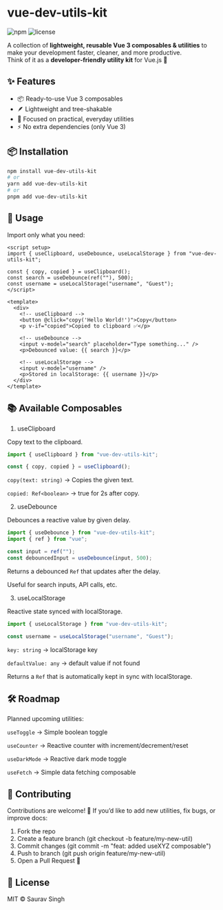 # vue-dev-utils-kit

![npm](https://img.shields.io/npm/v/vue-dev-utils-kit)
![license](https://img.shields.io/github/license/saurav0896/vue-dev-utils-kit)

A collection of **lightweight, reusable Vue 3 composables & utilities** to make your development faster, cleaner, and more productive.  
Think of it as a **developer-friendly utility kit** for Vue.js 🚀

## ✨ Features

- 📦 Ready-to-use Vue 3 composables
- 🪶 Lightweight and tree-shakable
- 🎯 Focused on practical, everyday utilities
- ⚡ No extra dependencies (only Vue 3)

## 📦 Installation

```bash
npm install vue-dev-utils-kit
# or
yarn add vue-dev-utils-kit
# or
pnpm add vue-dev-utils-kit
```

## 🚀 Usage

Import only what you need:

```vue
<script setup>
import { useClipboard, useDebounce, useLocalStorage } from "vue-dev-utils-kit";

const { copy, copied } = useClipboard();
const search = useDebounce(ref(""), 500);
const username = useLocalStorage("username", "Guest");
</script>

<template>
  <div>
    <!-- useClipboard -->
    <button @click="copy('Hello World!')">Copy</button>
    <p v-if="copied">Copied to clipboard ✅</p>

    <!-- useDebounce -->
    <input v-model="search" placeholder="Type something..." />
    <p>Debounced value: {{ search }}</p>

    <!-- useLocalStorage -->
    <input v-model="username" />
    <p>Stored in localStorage: {{ username }}</p>
  </div>
</template>
```

## 📚 Available Composables

1. useClipboard

Copy text to the clipboard.

```js
import { useClipboard } from "vue-dev-utils-kit";

const { copy, copied } = useClipboard();
```

`copy(text: string)` → Copies the given text.

`copied: Ref<boolean>` → true for 2s after copy.

2. useDebounce

Debounces a reactive value by given delay.

```js
import { useDebounce } from "vue-dev-utils-kit";
import { ref } from "vue";

const input = ref("");
const debouncedInput = useDebounce(input, 500);
```

Returns a debounced `Ref` that updates after the delay.

Useful for search inputs, API calls, etc.

3. useLocalStorage

Reactive state synced with localStorage.

```js
import { useLocalStorage } from "vue-dev-utils-kit";

const username = useLocalStorage("username", "Guest");
```

`key: string` → localStorage key

`defaultValue: any` → default value if not found

Returns a `Ref` that is automatically kept in sync with localStorage.

## 🛠 Roadmap

Planned upcoming utilities:

`useToggle` → Simple boolean toggle

`useCounter` → Reactive counter with increment/decrement/reset

`useDarkMode` → Reactive dark mode toggle

`useFetch` → Simple data fetching composable

## 🤝 Contributing

Contributions are welcome! 🎉
If you’d like to add new utilities, fix bugs, or improve docs:

1. Fork the repo
2. Create a feature branch (git checkout -b feature/my-new-util)
3. Commit changes (git commit -m "feat: added useXYZ composable")
4. Push to branch (git push origin feature/my-new-util)
5. Open a Pull Request 🚀

## 📜 License

MIT © Saurav Singh
